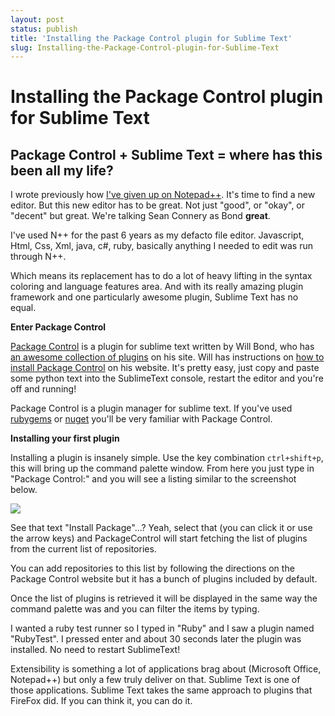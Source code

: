 ```yaml
---
layout: post
status: publish
title: 'Installing the Package Control plugin for Sublime Text'
slug: Installing-the-Package-Control-plugin-for-Sublime-Text
---
```

# Installing the Package Control plugin for Sublime Text
## Package Control + Sublime Text = where has this been all my life?

<p>I wrote previously how <a href="http://www.codeimpossible.com/2011/11/13/Notepad-it-s-time-we-saw-other-editors">I've given up on Notepad++</a>. It's time to find a new editor. But this new editor has to be great. Not just "good", or "okay", or "decent" but great. We're talking Sean Connery as Bond <strong>great</strong>.
</p><p>
I've used N++ for the past 6 years as my defacto file editor. Javascript, Html, Css, Xml, java, c#, ruby, basically anything I needed to edit was run through N++. </p>

<p>Which means its replacement has to do a lot of heavy lifting in the syntax coloring and language features area. And with its really amazing plugin framework and one particularly awesome plugin, Sublime Text has no equal.</p>

<p><strong>Enter Package Control</strong></p>

<p><a href="http://wbond.net/sublime_packages/package_control">Package Control</a> is a plugin for sublime text written by Will Bond, who has <a href="http://wbond.net/sublime_packages/">an awesome collection of plugins</a> on his site. Will has instructions on <a href="http://wbond.net/sublime_packages/package_control#installation">how to install Package Control</a> on his website. It's pretty easy, just copy and paste some python text into the SublimeText console, restart the editor and you're off and running!</p>

<p>Package Control is a plugin manager for sublime text. If you've used <a href="http://rubygems.org">rubygems</a> or <a href="http://nuget.org">nuget</a> you'll be very familiar with Package Control.</p>

<p><strong>Installing your first plugin</strong></p>

<p>Installing a plugin is insanely simple. Use the key combination <code>ctrl+shift+p</code>, this will bring up the command palette window. From here you just type in "Package Control:" and you will see a listing similar to the screenshot below.</p>

<p><img src="http://content.screencast.com/users/codeimpossible/folders/Jing/media/6a9278bf-f7f3-47c6-af65-a512732274cb/2011-11-13_2050.png"></p>

<p>See that text "Install Package"...? Yeah, select that (you can click it or use the arrow keys) and PackageControl will start fetching the list of plugins from the current list of repositories. </p>

<p>You can add repositories to this list by following the directions on the Package Control website but it has a bunch of plugins included by default.</p>

<p>Once the list of plugins is retrieved it will be displayed in the same way the command palette was and you can filter the items by typing. </p>

<p>I wanted a ruby test runner so I typed in "Ruby" and I saw a plugin named "RubyTest". I pressed enter and about 30 seconds later the plugin was installed. No need to restart SublimeText!</p>

<p>Extensibility is something a lot of applications brag about (Microsoft Office, Notepad++) but only a few truly deliver on that. Sublime Text is one of those applications. Sublime Text takes the same approach to plugins that FireFox did. If you can think it, you can do it.</p></div>